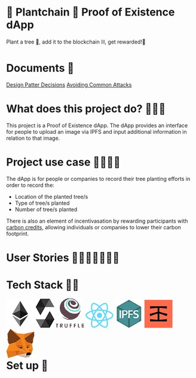 <link href="public/css/style.css" rel="stylesheet"></link>

# 🌳 Plantchain 🌳 Proof of Existence dApp 
Plant a tree 🌳, add it to the blockchain ⛓, get rewarded!🎁

# Documents 📄
<a href="">Design Patter Decisions</a>
<a href="">Avoiding Common Attacks</a>

# What does this project do? 🤷🏼‍♀️
This project is a Proof of Existence dApp. The dApp provides an interface for people to upload an image via IPFS and input additional information in relation to that image.

# Project use case 👩‍🌾👨‍🌾
The dApp is for people or companies to record their tree planting efforts in order to record the:
- Location of the planted tree/s
- Type of tree/s planted
- Number of tree/s planted

There is also an element of incentivasation by rewarding participants with <a href="https://en.wikipedia.org/wiki/Carbon_credit"> carbon credits</a>, allowing individuals or companies to lower their carbon footprint.

# User Stories 🙋🏼‍♀️🙋🏾‍♂️📝



# Tech Stack 👩‍💻

<div class="row" style="float: right">
  <img class="dapp-logo" src="public/Logos/ethereum.png">
  <img class="dapp-logo" src="public/Logos/solidity.png">
  <img class="dapp-logo" src="public/Logos/truffle.png">
  <img class="dapp-logo" src="public/Logos/react.png">
  <img class="dapp-logo" src="public/Logos/IPFS.png">
  <img class="dapp-logo" src="public/Logos/infura.png">
  <img class="dapp-logo" src="public/Logos/metamask.png">
</div>


# Set up 🔗
